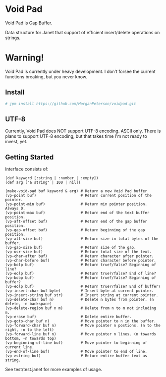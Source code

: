 # Void Pad

Void Pad is Gap Buffer.

Data structure for Janet that support of efficient insert/delete operations on
strings.

# Warning!

Void Pad is currently under heavy development. I don't forsee the current functions
breaking, but you never know.

## Install
```sh
# jpm install https://github.com/MorganPeterson/voidpad.git
```

## UTF-8

Currently, Void Pad does NOT support UTF-8 encoding. ASCII only. There is
plans to support UTF-8 encoding, but that takes time I'm not ready to
invest, yet.

## Getting Started

Interface consists of:

```janet
(def keyword [:string | :number | :empty])
(def arg ["a string" | 100 | nil])

(make-void-pad buf keyword & arg) # Return a new Void Pad buffer
(vp-point buf)                    # Return current position of the pointer.
(vp-point-min buf)                # Return min pointer position. Always 0.
(vp-point-max buf)                # Return end of the text buffer position.
(vp-aft-offset buf)               # Return end of the gap buffer position.
(vp-gap-offset buf)               # Return beginning of the gap position.
(vp-all-size buf)                 # Return size in total bytes of the buffer.
(vp-gap-size buf)                 # Return size of the gap.
(vp-usr-size buf)                 # Return total size of the text.
(vp-char-after buf)               # Return character after pointer.
(vp-char-before buf)              # Return character before pointer.
(vp-bolp buf)                     # Return true?/false? Beginning of line?
(vp-eolp buf)                     # Return true?/false? End of line?
(vp-bobp buf)                     # Return true?/false? Beginning of buffer?
(vp-eolp buf)                     # Return true?/false? End of buffer?
(vp-insert-char buf byte)         # Insert byte at current pointer.
(vp-insert-string buf str)        # Insert string at current pointer.
(vp-delete-char buf n)            # Delete n bytes from pointer. (n delete, -n backspace)
(vp-delete-region buf n m)        # Delete from n to m not including m.
(vp-erase buf)                    # Delete entire buffer.
(vp-goto-char buf n)              # Move pointer to n in the buffer.
(vp-forward-char buf n)           # Move pointer n postions. (n to the right, -n to the left)
(vp-forward-line buf n)           # Move pointer n lines. (n towards bottom, -n towards top)
(vp-beginning-of-line buf)        # Move pointer to beginning of current line.
(vp-end-of-line buf)              # Move pointer to end of line.
(vp->string buf)                  # Return entire buffer text as string.
```

See test/test.janet for more examples of usage.
